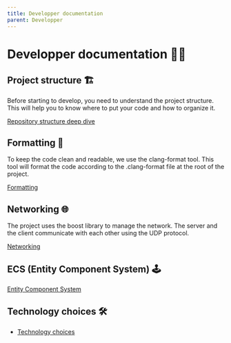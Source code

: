 ```yaml
---
title: Developper documentation
parent: Developper
---
```

# Developper documentation 🧑‍💻

## Project structure 🏗️

Before starting to develop, you need to understand the project structure. This will help you to know where to put your code and how to organize it.

[Repository structure deep dive](./repository_structure/repository_structure.md)

## Formatting 📝

To keep the code clean and readable, we use the clang-format tool. This tool will format the code according to the .clang-format file at the root of the project.

[Formatting](./formatting/formatting.md)

## Networking 🌐

The project uses the boost library to manage the network. The server and the client communicate with each other using the UDP protocol.

[Networking](./networking/networking.md)

## ECS (Entity Component System) 🕹️

[Entity Component System](./ecs/ecs.md)

## Technology choices 🛠️

- [Technology choices](./technology_choices/technology_choices.md)